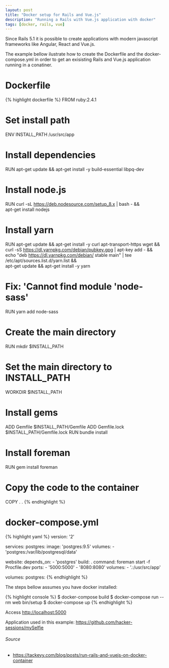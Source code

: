 ```yaml
---
layout: post
title: "Docker setup for Rails and Vue.js"
description: "Running a Rails with Vue.js application with docker"
tags: [docker, rails, vue]
---
```


Since Rails 5.1 it is possible to create applications with modern javascript frameworks like Angular, React and Vue.js.

The example bellow ilustrate how to create the Dockerfile and the docker-compose.yml in order to get an exisisting Rails and Vue.js application running in a conatiner.

# Dockerfile
{% highlight dockerfile %}
FROM ruby:2.4.1

# Set install path
ENV INSTALL_PATH /usr/src/app

# Install dependencies
RUN apt-get update && apt-get install -y build-essential libpq-dev

# Install node.js
RUN curl -sL https://deb.nodesource.com/setup_8.x | bash - && \
    apt-get install nodejs

# Install yarn
RUN apt-get update && apt-get install -y curl apt-transport-https wget && \
    curl -sS https://dl.yarnpkg.com/debian/pubkey.gpg | apt-key add - && \
    echo "deb https://dl.yarnpkg.com/debian/ stable main" | tee /etc/apt/sources.list.d/yarn.list && \
    apt-get update && apt-get install -y yarn

# Fix: 'Cannot find module 'node-sass'
RUN yarn add node-sass

# Create the main directory
RUN mkdir $INSTALL_PATH

# Set the main directory to INSTALL_PATH
WORKDIR $INSTALL_PATH

# Install gems
ADD Gemfile $INSTALL_PATH/Gemfile
ADD Gemfile.lock $INSTALL_PATH/Gemfile.lock
RUN bundle install

# Install foreman
RUN gem install foreman

# Copy the code to the container
COPY . .
{% endhighlight %}

# docker-compose.yml
{% highlight yaml %}
version: '2'

services:
  postgres:
    image: 'postgres:9.5'
    volumes:
      - 'postgres:/var/lib/postgresql/data'

  website:
    depends_on:
      - 'postgres'
    build: .
    command: foreman start -f Procfile.dev
    ports:
      - '5000:5000'
      - '8080:8080'
    volumes:
      - '.:/usr/src/app'

volumes:
  postgres:
{% endhighlight %}

The steps bellow assumes you have docker installed:


{% highlight console %}
$ docker-compose build
$ docker-compose run --rm web bin/setup
$ docker-compose up
{% endhighlight %}

Access <http://localhost:5000>

Application used in this example: <https://github.com/hacker-sessions/mySelfie>

###### Source
 - <https://tackeyy.com/blog/posts/run-rails-and-vuejs-on-docker-container>
